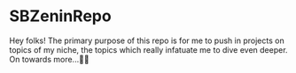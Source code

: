 # SBZeninRepo
Hey folks! The primary purpose of this repo is for me to push in projects on topics of my niche, the topics which really infatuate me to dive even deeper.
On towards more...🐴🚀

